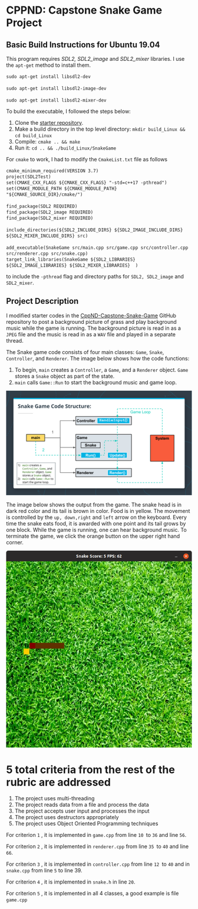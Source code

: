 

# CPPND: Capstone Snake Game Project

## Basic Build Instructions for Ubuntu 19.04

This program requires *SDL2, SDL2_image* and *SDL2_mixer* libraries. I use the `apt-get` method to install them.

```
sudo apt-get install libsdl2-dev

sudo apt-get install libsdl2-image-dev

sudo apt-get install libsdl2-mixer-dev
```

To build the executable, I followed the steps below:

1. Clone the [starter repository](https://github.com/udacity/CppND-Capstone-Snake-Game).
2. Make a build directory in the top level directory: `mkdir build_Linux && cd build_Linux`
3. Compile: `cmake .. && make`
4. Run it: `cd .. && ./build_Linux/SnakeGame`

For `cmake` to work, I had to modify the `CmakeList.txt` file as follows

```
cmake_minimum_required(VERSION 3.7)
project(SDL2Test)
set(CMAKE_CXX_FLAGS ${CMAKE_CXX_FLAGS} "-std=c++17 -pthread")
set(CMAKE_MODULE_PATH ${CMAKE_MODULE_PATH} "${CMAKE_SOURCE_DIR}/cmake/")

find_package(SDL2 REQUIRED)
find_package(SDL2_image REQUIRED)
find_package(SDL2_mixer REQUIRED)

include_directories(${SDL2_INCLUDE_DIRS} ${SDL2_IMAGE_INCLUDE_DIRS} ${SDL2_MIXER_INCLUDE_DIRS} src)

add_executable(SnakeGame src/main.cpp src/game.cpp src/controller.cpp src/renderer.cpp src/snake.cpp)
target_link_libraries(SnakeGame ${SDL2_LIBRARIES} ${SDL2_IMAGE_LIBRARIES} ${SDL2_MIXER_LIBRARIES}  )
```

to include the `-pthread` flag and directory paths for `SDL2, SDL2_image` and `SDL2_mixer`.

## Project Description

I modified starter codes in the [CppND-Capstone-Snake-Game](https://github.com/udacity/CppND-Capstone-Snake-Game) GitHub repository to post a background picture of grass and play background music while the game is running. The background picture is read in as a `JPEG` file and the music is read in as a `WAV` file and played in a separate thread.

The Snake game code consists of four main classes: `Game`, `Snake`, `Controller`, and `Renderer`. The image below shows how the code functions:

1. To begin, `main` creates a `Controller`, a `Game`, and a `Renderer` object. `Game` stores a `Snake` object as part of the state.
2. `main` calls `Game::Run` to start the background music and game loop.

![](./classes.png)

The image below shows the output from the game. The snake head is in dark red color and its tail is brown in color. Food is in yellow.  The movement is controlled by the `up, down,right` and `left` arrow on the keyboard. Every time the snake eats food, it is awarded with one point and its tail grows by one block. While the game is running, one can hear background music. To terminate the game, we click the orange button on the upper right hand corner.

![](./SnakeGame.png)

# 5 total criteria from the rest of the rubric are addressed

1. The project uses multi-threading
2. The project reads data from a file and process the data
3. The project accepts user input and processes the input
4. The project uses destructors appropriately
5. The project uses Object Oriented Programming techniques

For criterion `1` , it is implemented in `game.cpp` from line `10 `to `36` and line `56`.

For criterion `2` , it is implemented in `renderer.cpp` from line `35 `to `40` and line `66`.

For criterion `3` , it is implemented in `controller.cpp` from line `12 `to `40` and in `snake.cpp` from line `5` to line 39.

For criterion `4` , it is implemented in `snake.h` in line `20`.

For criterion `5` , it is implemented in all 4 classes, a good example is file `game.cpp`